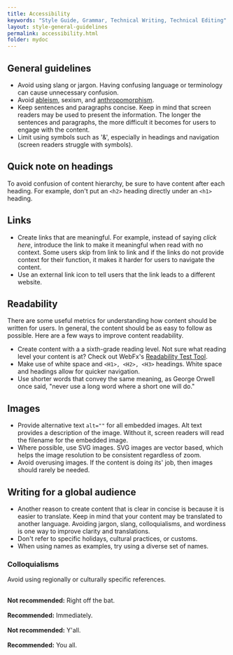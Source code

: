 ```yaml
---
title: Accessibility
keywords: "Style Guide, Grammar, Technical Writing, Technical Editing"
layout: style-general-guidelines
permalink: accessibility.html
folder: mydoc
---
```


## General guidelines

* Avoid using slang or jargon. Having confusing language or terminology can cause unnecessary confusion.
* Avoid [ableism](https://www.mic.com/articles/121653/6-forms-of-ableism-we-need-to-retire-immediately), sexism, and [anthropomorphism](/anthropomorphism).
* Keep sentences and paragraphs concise. Keep in mind that screen readers may be used to present the information. The longer the sentences and paragraphs, the more difficult it becomes for users to engage with the content.
* Limit using symbols such as '&', especially in headings and navigation (screen readers struggle with symbols).


## Quick note on headings

To avoid confusion of content hierarchy, be sure to have content after each heading. For example, don't put an `<h2>` heading directly under an `<h1>` heading.

## Links

* Create links that are meaningful. For example, instead of saying *click here*, introduce the link to make it meaningful when read with no context. Some users skip from link to link and if the links do not provide context for their function, it makes it harder for users to navigate the content.
* Use an external link icon to tell users that the link leads to a different website.

## Readability

There are some useful metrics for understanding how content should be written for users. In general, the content should be as easy to follow as possible. Here are a few ways to improve content readability.

* Create content with a a sixth-grade reading level. Not sure what reading level your content is at? Check out WebFx's [Readability Test Tool](https://www.webfx.com/tools/read-able/).
* Make use of white space and `<H1>, <H2>, <H3>` headings. White space and headings allow for quicker navigation.
* Use shorter words that convey the same meaning, as George Orwell once said, "never use a long word where a short one will do."

## Images

* Provide alternative text `alt=""` for all embedded images. Alt text provides a description of the image. Without it, screen readers will read the filename for the embedded image.
* Where possible, use SVG images. SVG images are vector based, which helps the image resolution to be consistent regardless of zoom.
* Avoid overusing images. If the content is doing its' job, then images should rarely be needed.


## Writing for a global audience

* Another reason to create content that is clear in concise is because it is easier to translate. Keep in mind that your content may be translated to another language. Avoiding jargon, slang, colloquialisms, and wordiness is one way to improve clarity and translations.
* Don't refer to specific holidays, cultural practices, or customs.
* When using names as examples, try using a diverse set of names.

### Colloquialisms

Avoid using regionally or culturally specific references.<br><br>

<i class="fa fa-thumbs-down fa-lg" style="color: red;"></i> **Not recommended:** Right off the bat.<br><br>
<i class="fa fa-thumbs-up fa-lg" style="color: green;"></i> **Recommended:** Immediately.<br><br>
<i class="fa fa-thumbs-down fa-lg" style="color: red;"></i> **Not recommended:** Y'all.<br><br>
<i class="fa fa-thumbs-up fa-lg" style="color: green;"></i> **Recommended:** You all.

